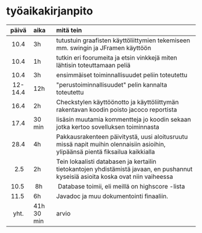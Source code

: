 # työaikakirjanpito

| päivä | aika | mitä tein  |
| :----:|:-----| :-----|
| 10.4  | 3h | tutustuin graafisten käyttöliittymien tekemiseen mm. swingin ja JFramen käyttöön |
| 10.4 |  1h | tutkin eri foorumeita ja etsin vinkkejä miten lähtisin toteuttamaan peliä|
| 10.4 |  3h   | ensimmäiset toiminnallisuudet peliin toteutettu |
| 12-14.4 | 12h | "perustoiminnallisuudet" pelin kannalta toteutettu |
| 16.4 |  2h   | Checkstylen käyttöönotto ja käyttöliittymän rakentavan koodin poisto jacoco reportista |
| 17.4 |   30 min  | lisäsin muutamia kommentteja jo koodin sekaan jotka kertoo sovelluksen toiminnasta |
| 28.4 | 4h | Pakkausrakenteen päivitystä, uusi aloitusruutu missä napit muihin olennaisiin asioihin, ylipäänsä pientä fiksailua kaikkialla |
| 2.5 | 2h | Tein lokaalisti databasen ja kertailin tietokantojen yhdistämistä javaan, en pushannut kyseisiä asioita koska ovat niin vaiheessa |
| 10.5 | 8h | Database toimii, eli meillä on highscore -lista |
| 11.5 | 6h | Javadoc ja muu dokumentointi finaaliin.|
|yht.|41h 30 min| arvio |
